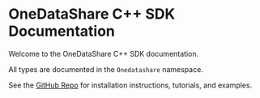 OneDataShare C++ SDK Documentation
====================================

Welcome to the OneDataShare C++ SDK documentation.

All types are documented in the `Onedatashare` namespace.

See the [GitHub Repo](https://github.com/didclab/CClient) for installation instructions, tutorials, and examples.